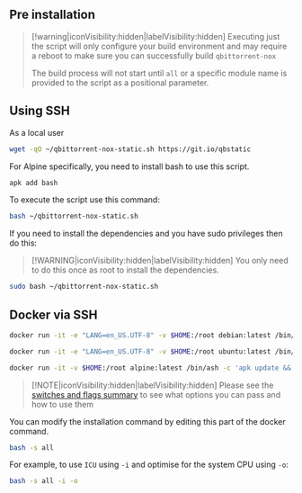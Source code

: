## Pre installation

> [!warning|iconVisibility:hidden|labelVisibility:hidden] Executing just the script will only configure your build environment and may require a reboot to make sure you can successfully build `qbittorrent-nox`
>
> The build process will not start until `all` or a specific module name is provided to the script as a positional parameter.

## Using SSH
As a local user

```bash
wget -qO ~/qbittorrent-nox-static.sh https://git.io/qbstatic
```

For Alpine specifically, you need to install bash to use this script.

```bash
apk add bash
```

To execute the script use this command:

```bash
bash ~/qbittorrent-nox-static.sh
```

If you need to install the dependencies and you have sudo privileges then do this:

> [!WARNING|iconVisibility:hidden|labelVisibility:hidden] You only need to do this once as root to install the dependencies.

```bash
sudo bash ~/qbittorrent-nox-static.sh
```

## Docker via SSH

<!-- tabs:start -->

<!-- tab: Debian -->

```bash
docker run -it -e "LANG=en_US.UTF-8" -v $HOME:/root debian:latest /bin/bash -c 'apt update && apt install -y curl && cd && curl -sL git.io/qbstatic | bash -s all'
```

<!-- tab: Ubuntu -->

```bash
docker run -it -e "LANG=en_US.UTF-8" -v $HOME:/root ubuntu:latest /bin/bash -c 'apt update && apt install -y curl && cd && curl -sL git.io/qbstatic | bash -s all'
```

<!-- tab: Alpine -->

```bash
docker run -it -v $HOME:/root alpine:latest /bin/ash -c 'apk update && apk add bash curl && cd && curl -sL git.io/qbstatic | bash -s all'
```

<!-- tabs:end -->

> [!NOTE|iconVisibility:hidden|labelVisibility:hidden] Please see the [switches and flags summary](/build-help?id=switches-and-flags-summarised) to see what options you can pass and how to use them

You can modify the installation command by editing this part of the docker command.

```bash
bash -s all
```

For example, to use `ICU` using `-i` and optimise for the system CPU using `-o`:

```bash
bash -s all -i -o
```
